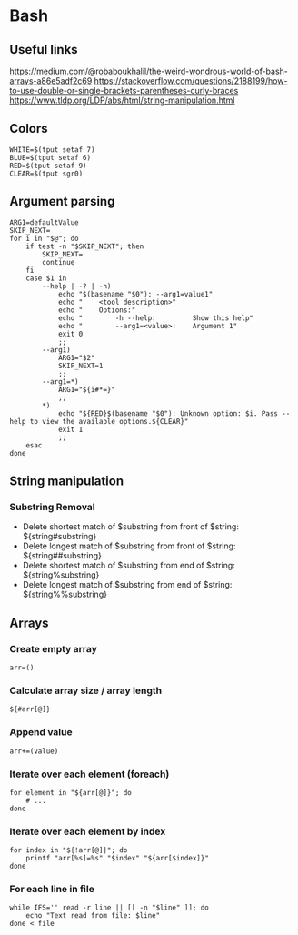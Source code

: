 # Bash

## Useful links

https://medium.com/@robaboukhalil/the-weird-wondrous-world-of-bash-arrays-a86e5adf2c69
https://stackoverflow.com/questions/2188199/how-to-use-double-or-single-brackets-parentheses-curly-braces
https://www.tldp.org/LDP/abs/html/string-manipulation.html

## Colors

```shell
WHITE=$(tput setaf 7)
BLUE=$(tput setaf 6)
RED=$(tput setaf 9)
CLEAR=$(tput sgr0)
```

## Argument parsing

```shell
ARG1=defaultValue
SKIP_NEXT=
for i in "$@"; do
	if test -n "$SKIP_NEXT"; then
		SKIP_NEXT=
		continue
	fi
	case $1 in
		--help | -? | -h)
			echo "$(basename "$0"): --arg1=value1"
			echo "    <tool description>"
			echo "    Options:"
			echo "        -h --help:         Show this help"
			echo "        --arg1=<value>:    Argument 1"
			exit 0
			;;
		--arg1)
			ARG1="$2"
			SKIP_NEXT=1
			;;
		--arg1=*)
			ARG1="${i#*=}"
			;;
		*)
			echo "${RED}$(basename "$0"): Unknown option: $i. Pass --help to view the available options.${CLEAR}"
			exit 1
			;;
	esac
done
```

## String manipulation

### Substring Removal

* Delete shortest match of $substring from front of $string: ${string#substring}
* Delete longest match of $substring from front of $string: ${string##substring}
* Delete shortest match of $substring from end of $string: ${string%substring}
* Delete longest match of $substring from end of $string: ${string%%substring}

## Arrays

### Create empty array

```shell
arr=()
```

### Calculate array size / array length

```shell
${#arr[@]}
```

### Append value

```shell
arr+=(value)
```

### Iterate over each element (foreach)

```shell
for element in "${arr[@]}"; do
	# ...
done
```

### Iterate over each element by index

```shell
for index in "${!arr[@]}"; do
	printf "arr[%s]=%s" "$index" "${arr[$index]}"
done
```

### For each line in file

```shell
while IFS='' read -r line || [[ -n "$line" ]]; do
    echo "Text read from file: $line"
done < file
```
